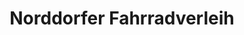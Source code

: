 ---
title: "Norddorfer Fahrradverleih"
url: /norddorf-auf-amrum/norddorfer-fahrradverleih/
shop: Mieten
---